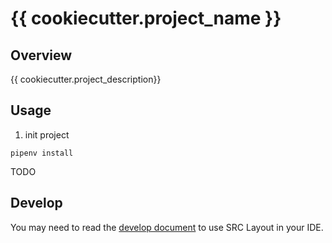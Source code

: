 # {{ cookiecutter.project_name }}

## Overview

{{ cookiecutter.project_description}}

## Usage

1. init project
```
pipenv install
```

TODO

## Develop

You may need to read the [develop document](.docs/development.md) to use SRC Layout in your IDE.
